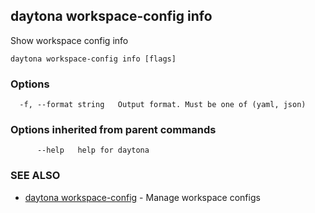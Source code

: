 ## daytona workspace-config info

Show workspace config info

```
daytona workspace-config info [flags]
```

### Options

```
  -f, --format string   Output format. Must be one of (yaml, json)
```

### Options inherited from parent commands

```
      --help   help for daytona
```

### SEE ALSO

* [daytona workspace-config](daytona_workspace-config.md)	 - Manage workspace configs

